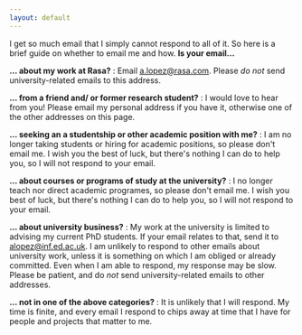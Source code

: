 ```yaml
---
layout: default
---
```

I get so much email that I simply cannot respond to all of it. So here
is a brief guide on whether to email me and how. **Is your
email...**

**... about my work at Rasa?** 
: Email <a.lopez@rasa.com>. Please
  _do not_ send university-related emails to this address.

**... from a friend and/ or former research student?**
:  I would love to hear from you! Please email my personal
  address if you have it, otherwise one of the other addresses
  on this page.

**... seeking an a studentship or other academic position with me?** 
: I am no longer taking students or hiring
  for academic positions, so please don't email me. I wish
  you the best of luck, but there's nothing I can do to help you,
  so I will not respond to your email.

**... about courses or programs of study at the university?** 
: I no longer teach nor direct academic 
  programes, so please don't email me. I wish you best of
  luck, but there's nothing I can do to help you, so I will
  not respond to your email.

**... about university business?** 
: My work at the university is limited to advising
  my current PhD students. If your email relates
  to that, send it to <alopez@inf.ed.ac.uk>. I 
  am unlikely to respond to other emails about university work,
  unless it is something on which I am obliged or already committed.
  Even when I am able to respond, my response may be slow. Please 
  be patient, and do _not_ send university-related emails to 
  other addresses.

**... not in one of the above categories?** 
: It is unlikely
  that I will respond. My time is finite, and every email I 
  respond to chips away at time that I have for people and
  projects that matter to me.
